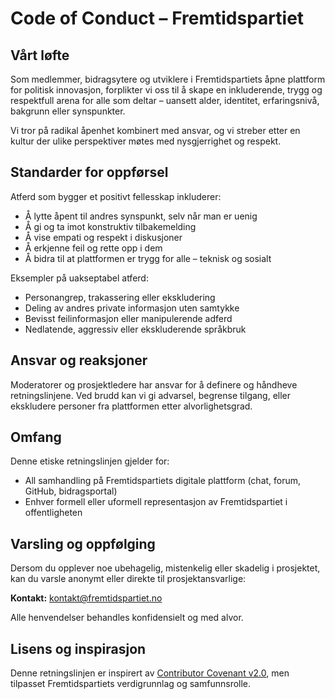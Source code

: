 # Code of Conduct – Fremtidspartiet

## Vårt løfte

Som medlemmer, bidragsytere og utviklere i Fremtidspartiets åpne plattform for politisk innovasjon, forplikter vi oss til å skape en inkluderende, trygg og respektfull arena for alle som deltar – uansett alder, identitet, erfaringsnivå, bakgrunn eller synspunkter.

Vi tror på radikal åpenhet kombinert med ansvar, og vi streber etter en kultur der ulike perspektiver møtes med nysgjerrighet og respekt.

## Standarder for oppførsel

Atferd som bygger et positivt fellesskap inkluderer:

- Å lytte åpent til andres synspunkt, selv når man er uenig
- Å gi og ta imot konstruktiv tilbakemelding
- Å vise empati og respekt i diskusjoner
- Å erkjenne feil og rette opp i dem
- Å bidra til at plattformen er trygg for alle – teknisk og sosialt

Eksempler på uakseptabel atferd:

- Personangrep, trakassering eller ekskludering
- Deling av andres private informasjon uten samtykke
- Bevisst feilinformasjon eller manipulerende adferd
- Nedlatende, aggressiv eller ekskluderende språkbruk

## Ansvar og reaksjoner

Moderatorer og prosjektledere har ansvar for å definere og håndheve retningslinjene. Ved brudd kan vi gi advarsel, begrense tilgang, eller ekskludere personer fra plattformen etter alvorlighetsgrad.

## Omfang

Denne etiske retningslinjen gjelder for:
- All samhandling på Fremtidspartiets digitale plattform (chat, forum, GitHub, bidragsportal)
- Enhver formell eller uformell representasjon av Fremtidspartiet i offentligheten

## Varsling og oppfølging

Dersom du opplever noe ubehagelig, mistenkelig eller skadelig i prosjektet, kan du varsle anonymt eller direkte til prosjektansvarlige:

**Kontakt:** 
kontakt@fremtidspartiet.no

Alle henvendelser behandles konfidensielt og med alvor.

## Lisens og inspirasjon

Denne retningslinjen er inspirert av [Contributor Covenant v2.0](https://www.contributor-covenant.org/version/2/0/code_of_conduct.html), men tilpasset Fremtidspartiets verdigrunnlag og samfunnsrolle.
